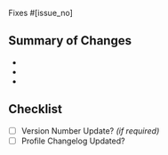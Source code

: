 Fixes #[issue_no]

## Summary of Changes

  -
  -
  -

## Checklist
- [ ] Version Number Update? *(if required)*
- [ ] Profile Changelog Updated?
